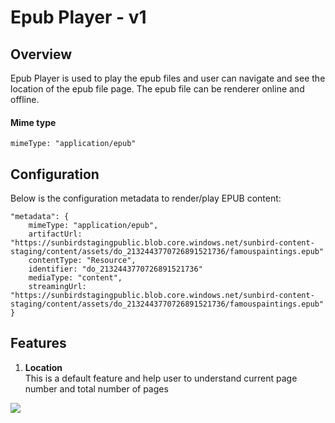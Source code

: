 # Epub Player - v1

## Overview

Epub Player is used to play the epub files and user can navigate and see the location of the epub file page. The epub file can be renderer online and offline.

#### Mime type

```
mimeType: "application/epub"
```

## **Configuration**

Below is the configuration metadata to render/play EPUB content:

```
"metadata": {
    mimeType: "application/epub",
    artifactUrl: "https://sunbirdstagingpublic.blob.core.windows.net/sunbird-content-staging/content/assets/do_2132443770726891521736/famouspaintings.epub"
    contentType: "Resource",
    identifier: "do_2132443770726891521736"
    mediaType: "content",
    streamingUrl: "https://sunbirdstagingpublic.blob.core.windows.net/sunbird-content-staging/content/assets/do_2132443770726891521736/famouspaintings.epub"
}
```

## Features

1. **Location**\
   This is a default feature and help user to understand current page number and total number of pages

![](../../../../../.gitbook/assets/epub-location.png)
